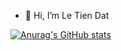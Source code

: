 - 👋 Hi, I’m Le Tien Dat

[![Anurag's GitHub stats](https://github-readme-stats.vercel.app/api?username=LeTienDat02&theme=transparent&border_color=c8c8cf)](https://github.com/anuraghazra/github-readme-stats)
<!---
LeTienDat02/LeTienDat02 is a ✨ special ✨ repository because its `README.md` (this file) appears on your GitHub profile.
You can click the Preview link to take a look at your changes.
--->
